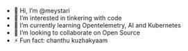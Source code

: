 - 👋 Hi, I’m @meystari
- 👀 I’m interested in tinkering with code
- 🌱 I’m currently learning Opentelemetry, AI and Kubernetes
- 💞️ I’m looking to collaborate on Open Source
- ⚡ Fun fact: chanthu kuzhakyaam

<!---
meystari/meystari is a ✨ special ✨ repository because its `README.md` (this file) appears on your GitHub profile.
You can click the Preview link to take a look at your changes.
--->
